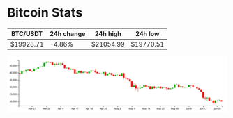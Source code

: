 # Bitcoin Stats

BTC/USDT|24h change|24h high|24h low|
|---|---|---|---|
|$19928.71|-4.86%|$21054.99|$19770.51|

<img src="./chart.svg">
